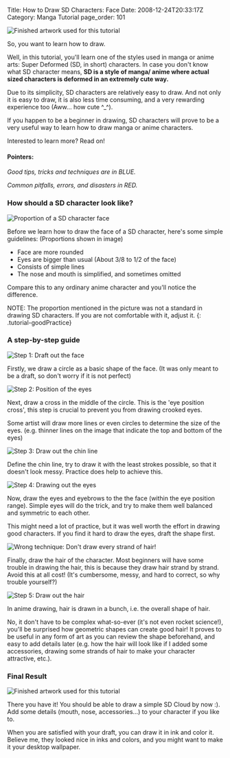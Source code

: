 Title: How to Draw SD Characters: Face
Date: 2008-12-24T20:33:17Z
Category: Manga Tutorial
page_order: 101

![Finished artwork used for this tutorial]({filename}/images/2008/12/finished.jpg)

So, you want to learn how to draw.

Well, in this tutorial, you'll learn one of the styles used in manga or anime
arts: Super Deformed (SD, in short) characters. In case you don't know what SD
character means, **SD is a style of manga/ anime where actual sized characters
is deformed in an extremely cute way.**

Due to its simplicity, SD characters are relatively easy to draw. And not only
it is easy to draw, it is also less time consuming, and a very rewarding
experience too (Aww… how cute ^\_^).

If you happen to be a beginner in drawing, SD characters will prove to be a
very useful way to learn how to draw manga or anime characters.

Interested to learn more? Read on!


#### Pointers:

<em class="tutorial-goodPractice">Good tips, tricks and techniques are in BLUE.</em>

<em class="tutorial-badPractice">Common pitfalls, errors, and disasters in RED.</em>

### How should a SD character look like?

![Proportion of a SD character face]({filename}/images/2008/12/proportion.png)

Before we learn how to draw the face of a SD character, here's some simple
guidelines: (Proportions shown in image)


- Face are more rounded
- Eyes are bigger than usual (About 3/8 to 1/2 of the face)
- Consists of simple lines
- The nose and mouth is simplified, and sometimes omitted

Compare this to any ordinary anime character and you'll notice
the difference.

NOTE: The proportion mentioned in the picture was not a standard in drawing SD
characters. If you are not comfortable with it, adjust it.
{: .tutorial-goodPractice}

### A step-by-step guide

![Step 1: Draft out the face]({filename}/images/2008/12/step1.png)

Firstly, we draw a circle as a basic shape of the face. (It was only meant to
be a draft, so don't worry if it is not perfect)

![Step 2: Position of the eyes]({filename}/images/2008/12/step2.png)

Next, draw a cross in the middle of the circle. <span class=
"tutorial-goodPractice">This is the 'eye position cross', this step is crucial
to prevent you from drawing crooked eyes.</span>

Some artist will draw more lines or even circles to determine the size of the
eyes. (e.g. thinner lines on the image that indicate the top and bottom of the
eyes)

![Step 3: Draw out the chin line]({filename}/images/2008/12/step3.png)

Define the chin line, <span class="tutorial-goodPractice">try to draw it with
the least strokes possible, so that it doesn't look messy. Practice does help
to achieve this.</span>

![Step 4: Drawing out the eyes]({filename}/images/2008/12/step4.png)

Now, draw the eyes and eyebrows to the the face (within the eye position
range). Simple eyes will do the trick, and try to make them well balanced and
symmetric to each other.

This might need a lot of practice, but it was well worth the effort in drawing
good characters. If you find it hard to draw the eyes, draft the shape first.

![Wrong technique: Don't draw every strand of hair!]({filename}/images/2008/12/wrongtech.png)

Finally, draw the hair of the character. Most beginners will have some trouble
in drawing the hair, <span class= "tutorial-badPractice">this is because they
draw hair strand by strand. Avoid this at all cost! (It's cumbersome, messy,
and hard to correct, so why trouble yourself?)</span>

![Step 5: Draw out the hair]({filename}/images/2008/12/step5.png)

<span class="tutorial-goodPractice">In anime drawing, hair is drawn in a bunch,
i.e. the overall shape of hair.</span>

No, it don't have to be complex what-so-ever (it's not even rocket science!),
you'll be surprised how geometric shapes can create good hair! It proves to be
useful in any form of art as you can review the shape beforehand, and easy to
add details later (e.g. how the hair will look like if I added some
accessories, drawing some strands of hair to make your character attractive,
etc.).

### Final Result

![Finished artwork used for this tutorial]({filename}/images/2008/12/finished.jpg)

There you have it! You should be able to draw a simple SD Cloud by now :). Add
some details (mouth, nose, accessories…) to your character if you like to.

When you are satisfied with your draft, you can draw it in ink and color it.
Believe me, they looked nice in inks and colors, and you might want to make it
your desktop wallpaper.
